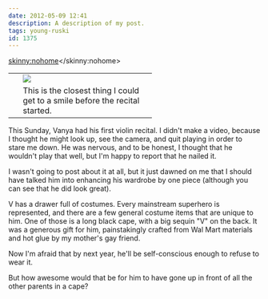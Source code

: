 ```yaml
---
date: 2012-05-09 12:41
description: A description of my post.
tags: young-ruski
id: 1375
---
```

<skinny:nohome><table cellpadding="2" align="right"><tr><td width="5" rowspan="2"><spacer type="block" width="5" height="1"></td><td width="250" ><img src="/img/vanya_violin.jpg"></td></tr><tr><td class="caption" width="250">This is the closest thing I could get to a smile before the recital started.</td></tr></table></skinny:nohome>

This Sunday, Vanya had his first violin recital.  I didn't make a video, because I thought he might look up, see the camera, and quit playing in order to stare me down.  He was nervous, and to be honest, I thought that he wouldn't play that well, but I'm happy to report that he nailed it.

I wasn't going to post about it at all, but it just dawned on me that I should have talked him into enhancing his wardrobe by one piece (although you can see that he did look great).
<!--more-->

V has a drawer full of costumes.  Every mainstream superhero is represented, and there are a few general costume items that are unique to him.  One of those is a long black cape, with a big sequin "V" on the back.  It was a generous gift for him, painstakingly crafted from Wal Mart materials and hot glue by my mother's gay friend.

Now I'm afraid that by next year, he'll be self-conscious enough to refuse to wear it.

But how awesome would that be for him to have gone up in front of all the other parents in a cape?